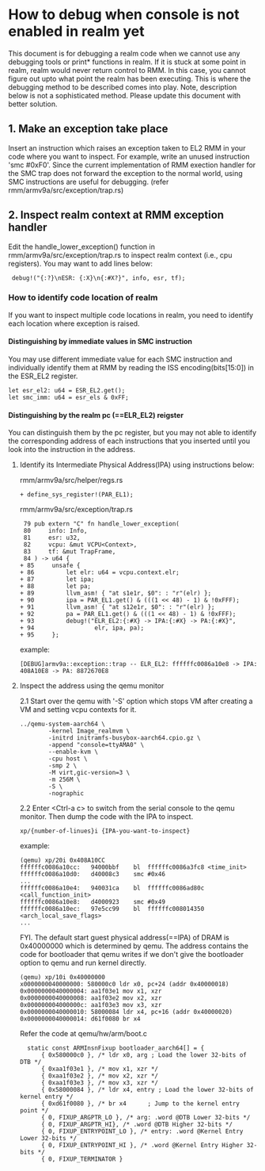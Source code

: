 # How to debug when console is not enabled in realm yet

This document is for debugging a realm code when we cannot use any debugging
tools or print* functions in realm. If it is stuck at some point in realm,
realm would never return control to RMM. In this case, you cannot figure out
upto what point the realm has been executing. This is where the debugging method
to be described comes into play. Note, description below is not a sophisticated
method. Please update this document with better solution.

## 1. Make an exception take place
Insert an instruction which raises an exception taken to EL2 RMM
in your code where you want to inspect.
For example, write an unused instruction 'smc #0xF0'.
Since the current implementation of RMM exection handler for the SMC trap
does not forward the exception to the normal world, using SMC instructions
are useful for debugging. (refer rmm/armv9a/src/exception/trap.rs)

## 2. Inspect realm context at RMM exception handler
Edit the handle_lower_exception() function in rmm/armv9a/src/exception/trap.rs
to inspect realm context (i.e., cpu registers).
You may want to add lines below:
```
 debug!("{:?}\nESR: {:X}\n{:#X?}", info, esr, tf);
```
### How to identify code location of realm
If you want to inspect multiple code locations in realm, you need to identify
each location where exception is raised.

#### Distinguishing by immediate values in SMC instruction
You may use different immediate value
for each SMC instruction and individually identify them at RMM by reading
the ISS encoding(bits[15:0]) in the ESR_EL2 register.
```
let esr_el2: u64 = ESR_EL2.get();
let smc_imm: u64 = esr_els & 0xFF;
```

#### Distinguishing by the realm pc (==ELR_EL2) reigster
You can distinguish them by the pc register, but you may not able to identify
the corresponding address of each instructions that you inserted until you look
into the instruction in the address.
1. Identify its Intermediate Physical Address(IPA) using instructions below:

    rmm/armv9a/src/helper/regs.rs
    ```
    + define_sys_register!(PAR_EL1);
    ```

    rmm/armv9a/src/exception/trap.rs
    ```
     79 pub extern "C" fn handle_lower_exception(
     80     info: Info,
     81     esr: u32,
     82     vcpu: &mut VCPU<Context>,
     83     tf: &mut TrapFrame,
     84 ) -> u64 {
    + 85     unsafe {
    + 86         let elr: u64 = vcpu.context.elr;
    + 87         let ipa;
    + 88         let pa;
    + 89         llvm_asm! { "at s1e1r, $0": : "r"(elr) };
    + 90         ipa = PAR_EL1.get() & (((1 << 48) - 1) & !0xFFF);
    + 91         llvm_asm! { "at s12e1r, $0": : "r"(elr) };
    + 92         pa = PAR_EL1.get() & (((1 << 48) - 1) & !0xFFF);
    + 93         debug!("ELR_EL2:{:#X} -> IPA:{:#X} -> PA:{:#X}",
    + 94                 elr, ipa, pa);
    + 95     };
    ```

    example:
    ```
    [DEBUG]armv9a::exception::trap -- ELR_EL2: ffffffc0086a10e8 -> IPA: 408A10E8 -> PA: 8872670E8
    ```

2. Inspect the address using the qemu monitor

    2.1 Start over the qemu with '-S' option which stops VM after creating a VM
    and setting vcpu contexts for it.

    ```
    ../qemu-system-aarch64 \
            -kernel Image_realmvm \
            -initrd initramfs-busybox-aarch64.cpio.gz \
            -append "console=ttyAMA0" \
            --enable-kvm \
            -cpu host \
            -smp 2 \
            -M virt,gic-version=3 \
            -m 256M \
            -S \
            -nographic
    ```

    2.2 Enter \<Ctrl-a c\> to switch from the serial console to the qemu monitor.
    Then dump the code with the IPA to inspect.

    ```
    xp/{number-of-linues}i {IPA-you-want-to-inspect}
    ```
    example:
    ```
    (qemu) xp/20i 0x408A10CC
    ffffffc0086a10cc:   94000bbf    bl  ffffffc0086a3fc8 <time_init>
    ffffffc0086a10d0:   d40008c3    smc #0x46
    ...
    ffffffc0086a10e4:   940031ca    bl  ffffffc0086ad80c <call_function_init>
    ffffffc0086a10e8:   d4000923    smc #0x49
    ffffffc0086a10ec:   97e5cc99    bl  ffffffc008014350 <arch_local_save_flags>
    ...
    ```
    FYI. The default start guest physical address(==IPA) of DRAM is 0x40000000
    which is determined by qemu. The address contains the code for bootloader
    that qemu writes if we don't give the bootloader option to qemu and run kernel
    directly.
    ```
    (qemu) xp/10i 0x40000000
    x0000000040000000: 580000c0 ldr x0, pc+24 (addr 0x40000018)
    0x0000000040000004: aa1f03e1 mov x1, xzr
    0x0000000040000008: aa1f03e2 mov x2, xzr
    0x000000004000000c: aa1f03e3 mov x3, xzr
    0x0000000040000010: 58000084 ldr x4, pc+16 (addr 0x40000020)
    0x0000000040000014: d61f0080 br x4
    ```
    Refer the code at qemu/hw/arm/boot.c
    ```
      static const ARMInsnFixup bootloader_aarch64[] = {
          { 0x580000c0 }, /* ldr x0, arg ; Load the lower 32-bits of DTB */
          { 0xaa1f03e1 }, /* mov x1, xzr */
          { 0xaa1f03e2 }, /* mov x2, xzr */
          { 0xaa1f03e3 }, /* mov x3, xzr */
          { 0x58000084 }, /* ldr x4, entry ; Load the lower 32-bits of kernel entry */
          { 0xd61f0080 }, /* br x4      ; Jump to the kernel entry point */
          { 0, FIXUP_ARGPTR_LO }, /* arg: .word @DTB Lower 32-bits */
          { 0, FIXUP_ARGPTR_HI}, /* .word @DTB Higher 32-bits */
          { 0, FIXUP_ENTRYPOINT_LO }, /* entry: .word @Kernel Entry Lower 32-bits */
          { 0, FIXUP_ENTRYPOINT_HI }, /* .word @Kernel Entry Higher 32-bits */
          { 0, FIXUP_TERMINATOR }
    ```

